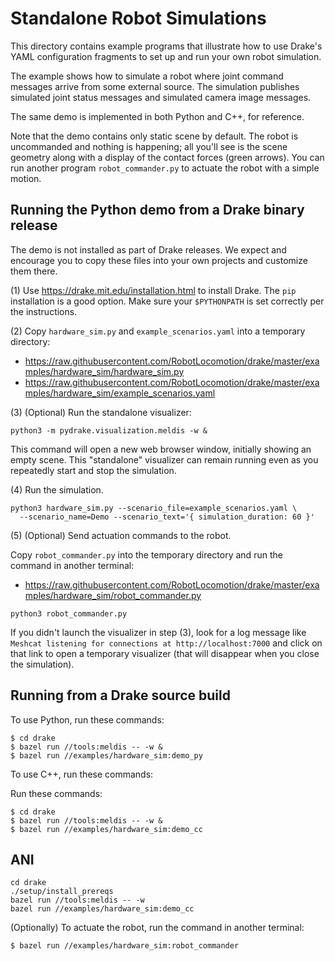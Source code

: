 
# Standalone Robot Simulations

This directory contains example programs that illustrate how to use Drake's YAML
configuration fragments to set up and run your own robot simulation.

The example shows how to simulate a robot where joint command messages arrive
from some external source. The simulation publishes simulated joint status
messages and simulated camera image messages.

The same demo is implemented in both Python and C++, for reference.

Note that the demo contains only static scene by default. The robot is
uncommanded and nothing is happening; all you'll see is the scene geometry along
with a display of the contact forces (green arrows). You can run another program
`robot_commander.py` to actuate the robot with a simple motion.


## Running the Python demo from a Drake binary release

The demo is not installed as part of Drake releases. We expect and encourage you
to copy these files into your own projects and customize them there.

(1) Use https://drake.mit.edu/installation.html to install Drake. The ``pip``
installation is a good option. Make sure your ``$PYTHONPATH`` is set correctly
per the instructions.

(2) Copy ``hardware_sim.py`` and ``example_scenarios.yaml`` into a temporary
directory:

* https://raw.githubusercontent.com/RobotLocomotion/drake/master/examples/hardware_sim/hardware_sim.py
* https://raw.githubusercontent.com/RobotLocomotion/drake/master/examples/hardware_sim/example_scenarios.yaml

(3) (Optional) Run the standalone visualizer:

```
python3 -m pydrake.visualization.meldis -w &
```

This command will open a new web browser window, initially showing an empty
scene. This "standalone" visualizer can remain running even as you repeatedly
start and stop the simulation.

(4) Run the simulation.

```
python3 hardware_sim.py --scenario_file=example_scenarios.yaml \
  --scenario_name=Demo --scenario_text='{ simulation_duration: 60 }'
```

(5) (Optional) Send actuation commands to the robot.

Copy ``robot_commander.py`` into the temporary directory and run the command in
another terminal:

* https://raw.githubusercontent.com/RobotLocomotion/drake/master/examples/hardware_sim/robot_commander.py

```
python3 robot_commander.py
```

If you didn't launch the visualizer in step (3), look for a log message like
``Meshcat listening for connections at http://localhost:7000`` and click on that
link to open a temporary visualizer (that will disappear when you close the
simulation).


## Running from a Drake source build

To use Python, run these commands:

```
$ cd drake
$ bazel run //tools:meldis -- -w &
$ bazel run //examples/hardware_sim:demo_py
```

To use C++, run these commands:

Run these commands:

```
$ cd drake
$ bazel run //tools:meldis -- -w &
$ bazel run //examples/hardware_sim:demo_cc
```
## ANI
```
cd drake
./setup/install_prereqs 
bazel run //tools:meldis -- -w
bazel run //examples/hardware_sim:demo_cc
```

(Optionally) To actuate the robot, run the command in another terminal:
```
$ bazel run //examples/hardware_sim:robot_commander
```
